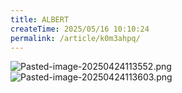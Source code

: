 ```yaml
---
title: ALBERT
createTime: 2025/05/16 10:10:24
permalink: /article/k0m3ahpq/
---
```

![Pasted-image-20250424113552.png](/img/user/附件/Pasted-image-20250424113552.png)
![Pasted-image-20250424113603.png](/img/user/附件/Pasted-image-20250424113603.png) 